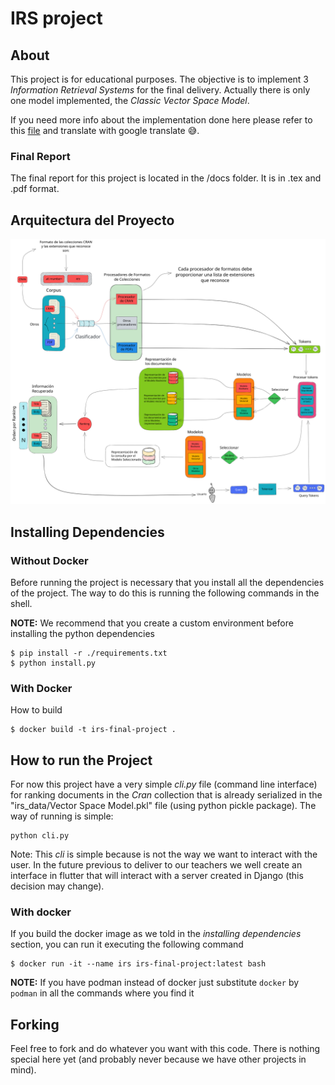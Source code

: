# IRS project

## About

This project is for educational purposes. The objective is to implement 3 *Information Retrieval Systems* for the final delivery. Actually there is only one model implemented, the *Classic Vector Space Model*.

If you need more info about the implementation done here please refer to this [file](./docs/pre-delivery/Pre-entrega.md) and translate with google translate 😅.

### **Final Report**

The final report for this project is located in the /docs folder. It is in .tex and .pdf format.

## Arquitectura del Proyecto

![Arquitectura Inicial](Project-architecture.excalidraw.svg)

## Installing Dependencies

### Without Docker

Before running the project is necessary that you install all the dependencies of the project. The way to do this is running the following commands in the shell.

**NOTE:** We recommend that you create a custom environment before installing the python dependencies

```shell
$ pip install -r ./requirements.txt
$ python install.py
```

### With Docker

How to build
```shell
$ docker build -t irs-final-project .
```

## How to run the Project

For now this project have a very simple *cli.py* file (command line interface) for ranking documents in the *Cran* collection that is already serialized in the "irs_data/Vector Space Model.pkl" file (using python pickle package).
The way of running is simple:

```shell
python cli.py
```

Note: This *cli* is simple because is not the way we want to interact with the user. In the future previous to deliver to our teachers we well create an interface in flutter that will interact with a server created in Django (this decision may change).

### With docker

If you build the docker image as we told in the *installing dependencies* section, you can run it executing the following command

```shell
$ docker run -it --name irs irs-final-project:latest bash
```

**NOTE:** If you have podman instead of docker just substitute `docker` by `podman` in all the commands where you find it

## Forking

Feel free to fork and do whatever you want with this code. There is nothing special here yet (and probably never because we have other projects in mind).
